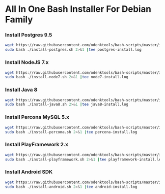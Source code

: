 # All In One Bash Installer For Debian Family

### Install Postgres 9.5

```bash
wget https://raw.githubusercontent.com/odenktools/bash-scripts/master/install-postgres.sh
sudo bash ./install-postgres.sh 2>&1 |tee postgres-install.log
```

### Install NodeJS 7.x

```bash
wget https://raw.githubusercontent.com/odenktools/bash-scripts/master/install-node7.sh
sudo bash ./install-node7.sh 2>&1 |tee node7-install.log
```

### Install Java 8

```bash
wget https://raw.githubusercontent.com/odenktools/bash-scripts/master/install-java8.sh
sudo bash ./install-java8.sh 2>&1 |tee java8-install.log
```

### Install Percona MySQL 5.x

```bash
wget https://raw.githubusercontent.com/odenktools/bash-scripts/master/install-percona.sh
sudo bash ./install-percona.sh 2>&1 |tee percona-install.log
```

### Install PlayFramework 2.x

```bash
wget https://raw.githubusercontent.com/odenktools/bash-scripts/master/install-playframework.sh
sudo bash ./install-playframework.sh 2>&1 |tee playframework-install.log
```

### Install Android SDK

```bash
wget https://raw.githubusercontent.com/odenktools/bash-scripts/master/install-android.sh
sudo bash ./install-android.sh 2>&1 |tee android-install.log
```
